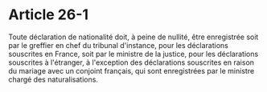 # Article 26-1

<p>Toute déclaration de nationalité doit, à peine de nullité, être enregistrée soit par le greffier en chef du tribunal d'instance, pour les déclarations souscrites en France, soit par le ministre de la justice, pour les déclarations souscrites à l'étranger, à l'exception des déclarations souscrites en raison du mariage avec un conjoint français, qui sont enregistrées par le ministre chargé des naturalisations.</p>